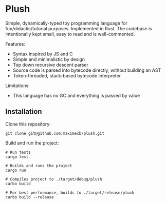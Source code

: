 # Plush

Simple, dynamically-typed toy programming language for fun/didactic/tutorial purposes.
Implemented in Rust. The codebase is intentionally kept small, easy to read and is well-commented.

Features:
- Syntax inspired by JS and C
- Simple and minimalistic by design
- Top down recursive descent parser
- Source code is parsed into bytecode directly, without building an AST
- Token-threaded, stack-based bytecode interpreter

Limitations:
- This language has no GC and everything is passed by value

## Installation

Clone this repository:

```
git clone git@github.com:maximecb/plush.git
```

Build and run the project:

```
# Run tests
cargo test

# Builds and runs the project
cargo run

# Compiles project to ./target/debug/plush
carbo build

# For best performance, builds to ./target/release/plush
carbo build --release
```
